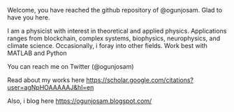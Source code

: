 Welcome, you have reached the github repository of @ogunjosam.  Glad to have you here.

I am a physicist with interest in theoretical and applied physics.  Applications ranges from blockchain, 
complex systems, biophysics, neurophysics, and climate science.  Occasionally, i foray into other fields.  Work best with MATLAB and Python

You can reach me on Twitter (@ogunjosam) 

Read about my works here https://scholar.google.com/citations?user=agNpHOAAAAAJ&hl=en

Also, i blog here https://ogunjosam.blogspot.com/

<!---
A little about me.
--->
